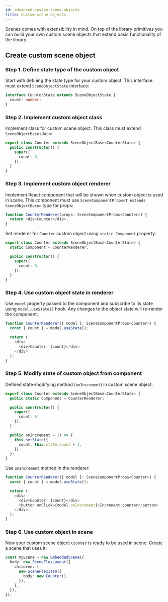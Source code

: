 ```yaml
---
id: advanced-custom-scene-objects
title: Custom scene objects
---
```


Scenes comes with extensibility in mind. On top of the library primitives you can build your own custom scene objects that extend basic functionality of the library.

## Create custom scene object

### Step 1. Define state type of the custom object

Start with defining the state type for your custom object. This interface must extend `SceneObjectState` interface:

```ts
interface CounterState extends SceneObjectState {
  count: number;
}
```

### Step 2. Implement custom object class

Implement class for custom scene object. This class must extend `SceneObjectBase` class:

```ts
export class Counter extends SceneObjectBase<CounterState> {
  public constructor() {
    super({
      count: 0,
    });
  }
}
```

### Step 3. Implement custom object renderer

Implement React component that will be shown when custom object is used in scene. This component must use `SceneComponentProps<T extends SceneObjectBase>` type for props:

```ts
function CounterRenderer(props: SceneComponentProps<Counter>) {
  return <div>Counter</div>;
}
```

Set renderer for `Counter` custom object using `static Component` property:

```ts
export class Counter extends SceneObjectBase<CounterState> {
  static Component = CounterRenderer;

  public constructor() {
    super({
      count: 0,
    });
  }
}
```

### Step 4. Use custom object state in renderer

Use `model` property passed to the component and subscribe to its state using `model.useState()` hook. Any changes to the object state will re-render the component:

```ts
function CounterRenderer({ model }: SceneComponentProps<Counter>) {
  const { count } = model.useState();

  return (
    <div>
      <div>Counter: {count}</div>
    </div>
  );
}
```

### Step 5. Modify state of custom object from component

Defined state-modifying method (`onIncrement`) in custom scene object:

```ts
export class Counter extends SceneObjectBase<CounterState> {
  public static Component = CounterRenderer;

  public constructor() {
    super({
      count: 0,
    });
  }

  public onIncrement = () => {
    this.setState({
      count: this.state.count + 1,
    });
  };
}
```

Use `onIncrement` method in the renderer:

```ts
function CounterRenderer({ model }: SceneComponentProps<Counter>) {
  const { count } = model.useState();

  return (
    <div>
      <div>Counter: {count}</div>
      <button onClick={model.onIncrement}>Increment counter</button>
    </div>
  );
}
```

### Step 6. Use custom object in scene

Now your custom scene object `Counter` is ready to be used in scene. Create a scene that uses it:

```ts
const myScene = new EmbeddedScene({
  body: new SceneFlexLayout({
    children: [
      new SceneFlexItem({
        body: new Counter(),
      }),
    ],
  }),
});
```
